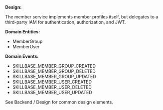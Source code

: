 **Design:**

The member service implements member profiles itself, but delegates to a third-party IAM for authentication, authorization, and JWT.

**Domain Entities:**

* MemberGroup
* MemberUser

**Domain Events:**

* SKILLBASE_MEMBER_GROUP_CREATED
* SKILLBASE_MEMBER_GROUP_DELETED
* SKILLBASE_MEMBER_GROUP_UPDATED
* SKILLBASE_MEMBER_USER_CREATED
* SKILLBASE_MEMBER_USER_DELETED
* SKILLBASE_MEMBER_USER_UPDATED

See Backend / Design for common design elements.
